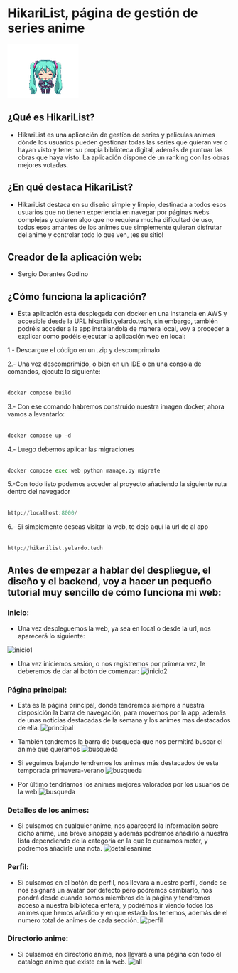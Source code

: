 # HikariList, página de gestión de series anime

![miku](imagenes/47tj.gif)

## ¿Qué es HikariList?
- HikariList es una aplicación de gestíon de series y peliculas animes dónde los usuarios pueden gestionar todas las series que quieran ver o hayan visto y tener su propia biblioteca digital, además de puntuar las obras que haya visto. La aplicación dispone de un ranking con las obras mejores votadas.

## ¿En qué destaca HikariList?
- HikariList destaca en su diseño simple y limpio, destinada a todos esos usuarios que no tienen experiencia en navegar por páginas webs complejas y quieren algo que no requiera mucha dificultad de uso, todos esos amantes de los animes que simplemente quieran disfrutar del anime y controlar todo lo que ven, ¡es su sitio!

## Creador de la aplicación web:
- Sergio Dorantes Godino

## ¿Cómo funciona la aplicación?
- Esta aplicación está desplegada con docker en una instancia en AWS y accesible desde la URL hikarilist.yelardo.tech, sin embargo, también podréis acceder a la app instalandola de manera local, voy a proceder a explicar como podéis ejecutar la aplicación web en local:

 1.- Descargue el código en un .zip y descomprimalo
 
 2.- Una vez descomprimido, o bien en un IDE o en una consola de comandos, ejecute lo siguiente:
 ```python

docker compose build

````
3.- Con ese comando habremos construido nuestra imagen docker, ahora vamos a levantarlo: 
```python

docker compose up -d

````
4.- Luego debemos aplicar las migraciones 
```python

docker compose exec web python manage.py migrate

````
5.-Con todo listo podemos acceder al proyecto añadiendo la siguiente ruta dentro del navegador
```python

http://localhost:8000/

````
6.- Si simplemente deseas visitar la web, te dejo aquí la url de al app
```python

http://hikarilist.yelardo.tech

````
## Antes de empezar a hablar del despliegue, el diseño y el backend, voy a hacer un pequeño tutorial muy sencillo de cómo funciona mi web: 

### Inicio:
- Una vez despleguemos la web, ya sea en local o desde la url, nos aparecerá lo siguiente:

![inicio1](imagenes/inicio.PNG)


- Una vez iniciemos sesión, o nos registremos por primera vez, le deberemos de dar al botón de comenzar:
![inicio2](imagenes/Captura.PNG)


### Página principal:
 - Esta es la página principal, donde tendremos siempre a nuestra disposición la barra de navegación, para movernos por la app, además de unas noticias destacadas de la semana y los animes mas destacados de ella.
![principal](imagenes/principal.PNG)


 - También tendremos la barra de busqueda que nos permitirá buscar el anime que queramos 
![busqueda](imagenes/buscador.PNG)

- Si seguimos bajando tendremos los animes más destacados de esta temporada primavera-verano
![busqueda](imagenes/emision.PNG)

- Por último tendríamos los animes mejores valorados por los usuarios de la web
![busqueda](imagenes/mejoresvalorados.PNG)

### Detalles de los animes:

- Si pulsamos en cualquier anime, nos aparecerá la información sobre dicho anime, una breve sinopsis y además podremos añadirlo a nuestra lista dependiendo de la categoría en la que lo queramos meter, y podremos añadirle una nota.
 ![detallesanime](imagenes/detallesanime.PNG)

### Perfil:

- Si pulsamos en el botón de perfil, nos llevara a nuestro perfil, donde se nos asignará un avatar por defecto pero podremos cambiarlo, nos pondrá desde cuando somos miembros de la página y tendremos acceso a nuestra biblioteca entera, y podrémos ir viendo todos los animes que hemos añadido y en que estado los tenemos, además de el numero total de animes de cada sección.
![perfil](imagenes/perfil.PNG)

### Directorio anime:

- Si pulsamos en directorio anime, nos llevará a una página con todo el catalogo anime que existe en la web.
 ![all](imagenes/all.PNG)


  




  





 

 
  




